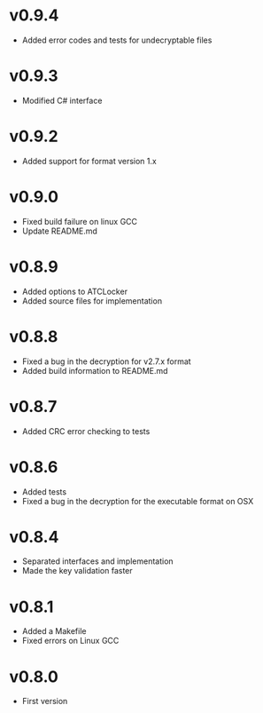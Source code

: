 v0.9.4
======

 - Added error codes and tests for undecryptable files
 
v0.9.3
======

 - Modified C# interface
 
v0.9.2
======

 - Added support for format version 1.x
 
v0.9.0
======

 - Fixed build failure on linux GCC
 - Update README.md
 
v0.8.9
======

 - Added options to ATCLocker
 - Added source files for implementation

v0.8.8
======

 - Fixed a bug in the decryption for v2.7.x format
 - Added build information to README.md
 
v0.8.7
======

 - Added CRC error checking to tests

v0.8.6
======

 - Added tests
 - Fixed a bug in the decryption for the executable format on OSX
 
v0.8.4
======

 - Separated interfaces and implementation
 - Made the key validation faster

v0.8.1
======

 - Added a Makefile
 - Fixed errors on Linux GCC

v0.8.0
======

 - First version
